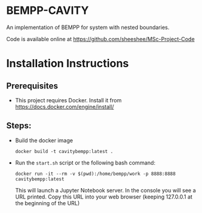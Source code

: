 # BEMPP-CAVITY

An implementation of BEMPP for system with nested boundaries.

Code is available online at https://github.com/sheeshee/MSc-Project-Code

# Installation Instructions

## Prerequisites 

* This project requires Docker. Install it from https://docs.docker.com/engine/install/

## Steps:

* Build the docker image
  ```
  docker build -t cavitybempp:latest .
  ```

* Run the `start.sh` script or the following bash command:
  ```
  docker run -it --rm -v $(pwd):/home/bempp/work -p 8888:8888 cavitybempp:latest
  ```
  This will launch a Jupyter Notebook server. In the console you will see a URL printed. Copy this URL into your web browser (keeping 127.0.0.1 at the beginning of the URL)
